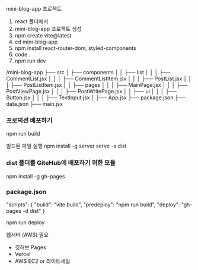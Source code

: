 mini-blog-app 프로젝트

1. react 폴더에서
2. mini-blog-app 프로젝트 생성
3. npm create vite@latest
4. cd mini-blog-app
5. npm install react-router-dom, styled-components
6. code .
7. npm run dev

/mini-blog-app
├── src
│ ├── components
│ │ ├── list
│ │ │ ├── CommentList.jsx
│ │ │ ├── CommentListItem.jsx
│ │ │ ├── PostList.jsx
│ │ │ ├── PostListItem.jsx
│ │ ├── pages
│ │ │ ├── MainPage.jsx
│ │ │ ├── PostViewPage.jsx
│ │ │ ├── PostWritePage.jsx
│ │ ├── ui
│ │ │ ├── Button.jsx
│ │ │ ├── TextInput.jsx
│ ├── App.jsx
├── package.json
├── data.json
├── main.jsx

### 프로덕션 배포하기

npm run build

빌드된 파일 실행
npm install -g server
serve -s dist

### dist 폴더를 GiteHub에 배포하기 위한 모듈

npm install -g gh-pages

### package.json

"scripts": {
"build": "vite build",
"predeploy": "npm run build",
"deploy": "gh-pages -d dist"
}

npm run deploy

<!-- http://localhost:3000   -->

웹서버 (AWS) 필요

- 깃허브 Pages
- Vercel
- AWS EC2 or 라이트세일
